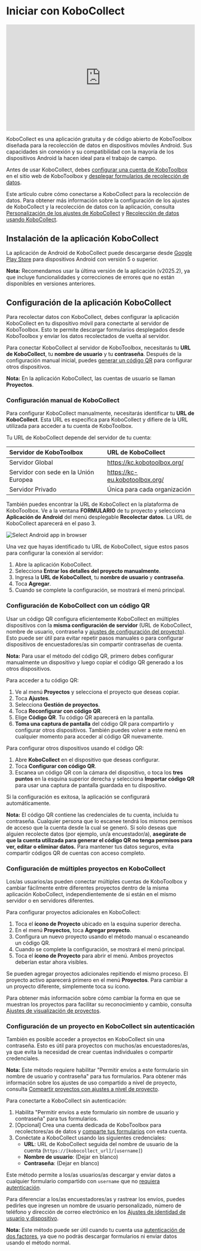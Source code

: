 # Iniciar con KoboCollect

<iframe src="https://www.youtube.com/embed/qC2Bz8jZkIM?si=xSyTOxOMR6nE8tum" style="width: 100%; aspect-ratio: 16 / 9; height: auto; border: 0;" title="YouTube video player" frameborder="0" allow="accelerometer; autoplay; clipboard-write; encrypted-media; gyroscope; picture-in-picture; web-share" allowfullscreen></iframe>

KoboCollect es una aplicación gratuita y de código abierto de KoboToolbox diseñada para la recolección de datos en dispositivos móviles Android. Sus capacidades sin conexión y su compatibilidad con la mayoría de los dispositivos Android la hacen ideal para el trabajo de campo.

Antes de usar KoboCollect, debes [configurar una cuenta de KoboToolbox](https://support.kobotoolbox.org/creating_account.html) en el sitio web de KoboToolbox y [desplegar formularios de recolección de datos](https://support.kobotoolbox.org/quick_start.html).

<p class="note">
    Este artículo cubre cómo conectarse a KoboCollect para la recolección de datos. Para obtener más información sobre la configuración de los ajustes de KoboCollect y la recolección de datos con la aplicación, consulta <a href="https://support.kobotoolbox.org/kobocollect_settings.html">Personalización de los ajustes de KoboCollect</a> y <a href="https://support.kobotoolbox.org/data_collection_kobocollect.html">Recolección de datos usando KoboCollect</a>.
</p>

## Instalación de la aplicación KoboCollect

La aplicación de Android de KoboCollect puede descargarse desde [Google Play Store](https://play.google.com/store/apps/details?id=org.koboc.collect.android) para dispositivos Android con versión 5 o superior.

<p class="note">
    <strong>Nota:</strong> Recomendamos usar la última versión de la aplicación (v2025.2), ya que incluye funcionalidades y correcciones de errores que no están disponibles en versiones anteriores.
</p>

## Configuración de la aplicación KoboCollect

Para recolectar datos con KoboCollect, debes configurar la aplicación KoboCollect en tu dispositivo móvil para conectarte al servidor de KoboToolbox. Esto te permite descargar formularios desplegados desde KoboToolbox y enviar los datos recolectados de vuelta al servidor.

Para conectar KoboCollect al servidor de KoboToolbox, necesitarás tu **URL de KoboCollect**, tu **nombre de usuario** y tu **contraseña**. Después de la configuración manual inicial, puedes [generar un código QR](https://support.kobotoolbox.org/kobocollect_on_android_latest.html#setting-up-kobocollect-with-a-qr-code) para configurar otros dispositivos.

<p class="note">
    <strong>Nota:</strong> En la aplicación KoboCollect, las cuentas de usuario se llaman <strong>Proyectos</strong>.
</p>

### Configuración manual de KoboCollect
Para configurar KoboCollect manualmente, necesitarás identificar tu **URL de KoboCollect**. Esta URL es específica para KoboCollect y difiere de la URL utilizada para acceder a tu cuenta de KoboToolbox.

Tu URL de KoboCollect depende del servidor de tu cuenta:

| **Servidor de KoboToolbox**    | **URL de KoboCollect**                     |
| :----------------- | :--------------------------------------------- |
| Servidor Global               | https://kc.kobotoolbox.org/ |
| Servidor con sede en la Unión Europea      | https://kc-eu.kobotoolbox.org/ |
| Servidor Privado           | Única para cada organización            |

También puedes encontrar la URL de KoboCollect en la plataforma de KoboToolbox. Ve a la ventana **FORMULARIO** de tu proyecto y selecciona **Aplicación de Android** del menú desplegable **Recolectar datos**. La URL de KoboCollect aparecerá en el paso 3.

![Select Android app in browser](images/kobocollect_on_android_latest/select_android_app_in_browser.png)

Una vez que hayas identificado tu URL de KoboCollect, sigue estos pasos para configurar la conexión al servidor:

1. Abre la aplicación KoboCollect.
2. Selecciona **Entrar los detalles del proyecto manualmente**.
3. Ingresa la **URL de KoboCollect**, tu **nombre de usuario** y **contraseña**.
4. Toca **Agregar**.
5. Cuando se complete la configuración, se mostrará el menú principal.

### Configuración de KoboCollect con un código QR

Usar un código QR configura eficientemente KoboCollect en múltiples dispositivos con la **misma configuración de servidor** (URL de KoboCollect, nombre de usuario, contraseña y <a href="https://support.kobotoolbox.org/kobocollect_settings.html">ajustes de configuración del proyecto</a>). Esto puede ser útil para evitar repetir pasos manuales o para configurar dispositivos de encuestadores/as sin compartir contraseñas de cuenta.

<p class="note">
    <strong>Nota:</strong> Para usar el método del código QR, primero debes configurar manualmente un dispositivo y luego copiar el código QR generado a los otros dispositivos.
</p>

Para acceder a tu código QR:

1. Ve al menú **Proyectos** y selecciona el proyecto que deseas copiar.
2. Toca **Ajustes**.
3. Selecciona **Gestión de proyectos**.
4. Toca **Reconfigurar con código QR**.
5. Elige **Código QR**. Tu código QR aparecerá en la pantalla.
6. **Toma una captura de pantalla** del código QR para compartirlo y configurar otros dispositivos. También puedes volver a este menú en cualquier momento para acceder al código QR nuevamente.

Para configurar otros dispositivos usando el código QR:

1. Abre **KoboCollect** en el dispositivo que deseas configurar.
2. Toca **Configurar con código QR**.
3. Escanea un código QR con la cámara del dispositivo, o toca los <i class="k-icon-more"></i> **tres puntos** en la esquina superior derecha y selecciona **Importar código QR** para usar una captura de pantalla guardada en tu dispositivo.

Si la configuración es exitosa, la aplicación se configurará automáticamente.

<p class="note">
    <strong>Nota:</strong> El código QR contiene las credenciales de tu cuenta, incluida tu contraseña. Cualquier persona que lo escanee tendrá los mismos permisos de acceso que la cuenta desde la cual se generó. Si solo deseas que alguien recolecte datos (por ejemplo, un/a encuestador/a), <strong>asegúrate de que la cuenta utilizada para generar el código QR no tenga permisos para ver, editar o eliminar datos.</strong> Para mantener tus datos seguros, evita compartir códigos QR de cuentas con acceso completo.
</p>

### Configuración de múltiples proyectos en KoboCollect

Los/as usuarios/as pueden conectar múltiples cuentas de KoboToolbox y cambiar fácilmente entre diferentes proyectos dentro de la misma aplicación KoboCollect, independientemente de si están en el mismo servidor o en servidores diferentes.

Para configurar proyectos adicionales en KoboCollect:

1. Toca el **ícono de Proyecto** ubicado en la esquina superior derecha.
2. En el menú **Proyectos**, toca **Agregar proyecto**.
3. Configura un nuevo proyecto usando el método manual o escaneando un código QR.
4. Cuando se complete la configuración, se mostrará el menú principal.
5. Toca el **ícono de Proyecto** para abrir el menú. Ambos proyectos deberían estar ahora visibles.

Se pueden agregar proyectos adicionales repitiendo el mismo proceso. El proyecto activo aparecerá primero en el menú **Proyectos**. Para cambiar a un proyecto diferente, simplemente toca su ícono.

<p class="note">
    Para obtener más información sobre cómo cambiar la forma en que se muestran los proyectos para facilitar su reconocimiento y cambio, consulta <a href="https://support.kobotoolbox.org/kobocollect_settings.html#project-display-settings">Ajustes de visualización de proyectos</a>.
</p>

### Configuración de un proyecto en KoboCollect sin autenticación

También es posible acceder a proyectos en KoboCollect sin una contraseña. Esto es útil para proyectos con muchos/as encuestadores/as, ya que evita la necesidad de crear cuentas individuales o compartir credenciales.

<p class="note">
    <strong>Nota:</strong> Este método requiere habilitar "Permitir envíos a este formulario sin nombre de usuario y contraseña" para tus formularios. Para obtener más información sobre los ajustes de uso compartido a nivel de proyecto, consulta <a href="https://support.kobotoolbox.org/project_sharing_settings.html">Compartir proyectos con ajustes a nivel de proyecto</a>.
</p>

Para conectarte a KoboCollect sin autenticación:
1. Habilita "Permitir envíos a este formulario sin nombre de usuario y contraseña" para tus formularios.
2. [Opcional] Crea una cuenta dedicada de KoboToolbox para recolectores/as de datos y [comparte tus formularios](https://support.kobotoolbox.org/managing_permissions.html) con esta cuenta.
3. Conéctate a KoboCollect usando las siguientes credenciales:
    - **URL**: URL de KoboCollect seguida del nombre de usuario de la cuenta (`https://[kobocollect_url]/[username]`)
    - **Nombre de usuario**: (Dejar en blanco)
    - **Contraseña**: (Dejar en blanco)

Este método permite a los/as usuarios/as descargar y enviar datos a cualquier formulario compartido con `username` que no [requiera autenticación](https://support.kobotoolbox.org/project_sharing_settings.html).

Para diferenciar a los/as encuestadores/as y rastrear los envíos, puedes pedirles que ingresen un nombre de usuario personalizado, número de teléfono y dirección de correo electrónico en los [Ajustes de identidad de usuario y dispositivo](https://support.kobotoolbox.org/kobocollect_settings.html#user-and-device-identity-settings).

<p class="note">
    <strong>Nota:</strong> Este método puede ser útil cuando tu cuenta usa <a href="https://support.kobotoolbox.org/two_factor_authentication.html">autenticación de dos factores</a>, ya que no podrás descargar formularios ni enviar datos usando el método normal.
</p>
